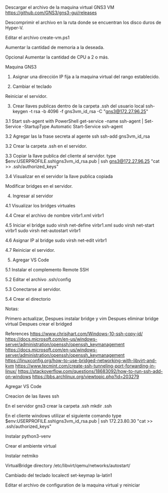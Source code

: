 Descargar el archivo de la maquina virtual GNS3 VM
https://github.com/GNS3/gns3-gui/releases


Descomprimir el archivo en la ruta donde se encuentran los disco duros de Hyper-V.

Editar el archivo create-vm.ps1

 Aumentar la cantidad de memoria a la deseada.


Opcional
Aumentar la cantidad de CPU a 2 o más.


Maquina GNS3

1. Asignar una dirección IP fija a la maquina virtual del rango establecido.



2. Cambiar el teclado

  Reiniciar el servidor.






3. Crear llaves publicas dentro de la carpeta .ssh del usuario local
ssh-keygen -t rsa -b 4096 -f gns3vm_id_rsa -C "gns3@172.27.96.25"


3.1 Start ssh-agent with PowerShell
get-service -name ssh-agent | Set-Service -StartupType Automatic
Start-Service ssh-agent


3.2 Agregar las la frase secreta  al agente ssh
ssh-add gns3vm_id_rsa


3.2 Crear la carpeta .ssh en el servidor.

3.3 Copiar la llave publica del cliente al servidor.
type $env:USERPROFILE\.ssh\gns3vm_id_rsa.pub | ssh gns3@172.27.96.25 "cat >> .ssh/authorized_keys"

3.4 Visualizar en el servidor la llave publica copiada


Modificar bridges en el servidor.

4. Ingresar al servidor

4.1 Visualizar los bridges virtuales


4.4 Crear el archivo de nombre virbr1.xml
<network>
    <name>virbr1</name>
    <bridge name="virbr1" />
</network>

4.5 Iniciar el bridge
sudo virsh net-define virbr1.xml
sudo virsh net-start virbr1
sudo virsh net-autostart virbr1

4.6 Asignar IP al bridge
sudo virsh net-edit virbr1

4.7 Reiniciar el servidor.

5. Agregar VS Code


5.1 Instalar el complemento Remote SSH

5.2 Editar el archivo .ssh/config

5.3 Conectarse al servidor.

5.4 Crear el directorio




Notas:

Primero actualizar,
Despues instalar bridge y vim
Despues eliminar bridge virtual
Despues crear el bridged




References
https://www.chrisjhart.com/Windows-10-ssh-copy-id/
https://docs.microsoft.com/en-us/windows-server/administration/openssh/openssh_keymanagement
https://docs.microsoft.com/en-us/windows-server/administration/openssh/openssh_keymanagement
https://linuxconfig.org/how-to-use-bridged-networking-with-libvirt-and-kvm
https://www.tecmint.com/create-ssh-tunneling-port-forwarding-in-linux/
https://stackoverflow.com/questions/18683092/how-to-run-ssh-add-on-windows
https://bbs.archlinux.org/viewtopic.php?id=203279



Agregar VS Code

Creacion de las llaves ssh

En el servidor gns3 crear la carpeta .ssh
mkdir .ssh

En el cliente windows utilizar el siguiente comando
type $env:USERPROFILE\.ssh\gns3vm_id_rsa.pub | ssh 172.23.80.30 "cat >> .ssh/authorized_keys"

Instalar python3-venv

Crear el ambiente virtual

Instalar netmiko


VirtualBridge directory
/etc/libvirt/qemu/networks/autostart/


Cambiado del teclado
localectl set-keymap la-latin1


Editar el archivo de configuration de la maquina virtual y reiniciar
